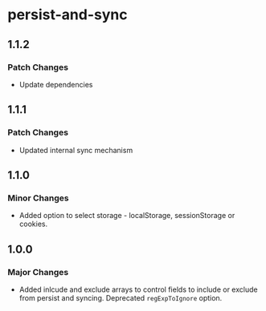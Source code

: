 # persist-and-sync

## 1.1.2

### Patch Changes

- Update dependencies

## 1.1.1

### Patch Changes

- Updated internal sync mechanism

## 1.1.0

### Minor Changes

- Added option to select storage - localStorage, sessionStorage or cookies.

## 1.0.0

### Major Changes

- Added inlcude and exclude arrays to control fields to include or exclude from persist and syncing. Deprecated `regExpToIgnore` option.
